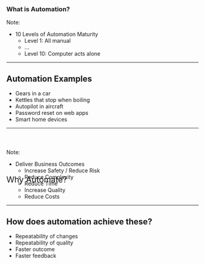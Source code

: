 ### What is Automation?

Note:
- 10 Levels of Automation Maturity
  - Level 1: All manual
  - ...
  - Level 10: Computer acts alone

---

## Automation Examples

- Gears in a car <!-- .element: class="fragment" -->
- Kettles that stop when boiling <!-- .element: class="fragment" -->
- Autopilot in aircraft <!-- .element: class="fragment" -->
- Password reset on web apps <!-- .element: class="fragment" -->
- Smart home devices <!-- .element: class="fragment" -->

---

<!-- .slide: data-background="../assets/background/theory/why-automate.png" -->

<div style="position: relative; bottom: -5em; font-size: 16pt">Why Automate?</div>

Note:
- Deliver Business Outcomes
  - Increase Safety / Reduce Risk
  - Reduce Complexity
  - Reduce Time
  - Increase Quality
  - Reduce Costs

---

## How does automation achieve these?
  - Repeatability of changes <!-- .element: class="fragment" -->
  - Repeatability of quality <!-- .element: class="fragment" -->
  - Faster outcome <!-- .element: class="fragment" -->
  - Faster feedback <!-- .element: class="fragment" -->
